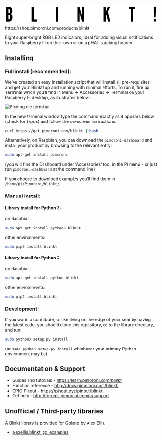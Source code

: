![Blinkt!](blinkt-logo.png)
https://shop.pimoroni.com/products/blinkt

Eight super-bright RGB LED indicators, ideal for adding visual notifications to your Raspberry Pi on their own or on a pHAT stacking header.

## Installing

### Full install (recommended):

We've created an easy installation script that will install all pre-requisites and get your Blinkt!
up and running with minimal efforts. To run it, fire up Terminal which you'll find in Menu -> Accessories -> Terminal
on your Raspberry Pi desktop, as illustrated below:

![Finding the terminal](http://get.pimoroni.com/resources/github-repo-terminal.png)

In the new terminal window type the command exactly as it appears below (check for typos) and follow the on-screen instructions:

```bash
curl https://get.pimoroni.com/blinkt | bash
```

Alternatively, on Raspbian, you can download the `pimoroni-dashboard` and install your product by browsing to the relevant entry:

```bash
sudo apt-get install pimoroni
```
(you will find the Dashboard under 'Accessories' too, in the Pi menu - or just run `pimoroni-dashboard` at the command line)

If you choose to download examples you'll find them in `/home/pi/Pimoroni/blinkt/`.

### Manual install:

#### Library install for Python 3:

on Raspbian:

```bash
sudo apt-get install python3-blinkt
```

other environments: 

```bash
sudo pip3 install blinkt
```

#### Library install for Python 2:

on Raspbian:

```bash
sudo apt-get install python-blinkt
```

other environments: 

```bash
sudo pip2 install blinkt
```

### Development:

If you want to contribute, or like living on the edge of your seat by having the latest code, you should clone this repository, `cd` to the library directory, and run:

```bash
sudo python3 setup.py install
```
(or `sudo python setup.py install` whichever your primary Python environment may be)

## Documentation & Support

* Guides and tutorials - https://learn.pimoroni.com/blinkt
* Function reference - http://docs.pimoroni.com/blinkt/
* GPIO Pinout - https://pinout.xyz/pinout/blinkt
* Get help - http://forums.pimoroni.com/c/support

## Unofficial / Third-party libraries

A Blinkt library is provided for Golang by [Alex Ellis](https://www.alexellis.io).

* [alexellis/blinkt_go_examples](https://github.com/alexellis/blinkt_go_examples)
